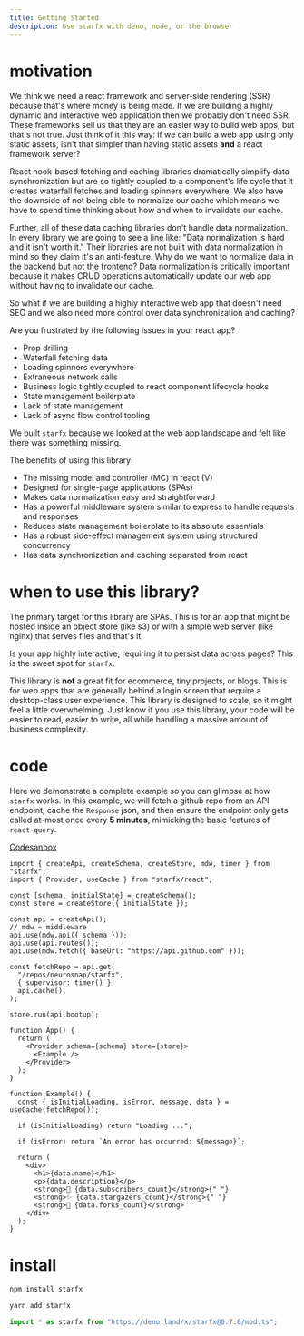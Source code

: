 ```yaml
---
title: Getting Started
description: Use starfx with deno, node, or the browser
---
```


# motivation

We think we need a react framework and server-side rendering (SSR) because
that's where money is being made. If we are building a highly dynamic and
interactive web application then we probably don't need SSR. These frameworks
sell us that they are an easier way to build web apps, but that's not true. Just
think of it this way: if we can build a web app using only static assets, isn't
that simpler than having static assets **and** a react framework server?

React hook-based fetching and caching libraries dramatically simplify data
synchronization but are so tightly coupled to a component's life cycle that it
creates waterfall fetches and loading spinners everywhere. We also have the
downside of not being able to normalize our cache which means we have to spend
time thinking about how and when to invalidate our cache.

Further, all of these data caching libraries don't handle data normalization. In
every library we are going to see a line like: "Data normalization is hard and
it isn't worth it." Their libraries are not built with data normalization in
mind so they claim it's an anti-feature. Why do we want to normalize data in the
backend but not the frontend? Data normalization is critically important because
it makes CRUD operations automatically update our web app without having to
invalidate our cache.

So what if we are building a highly interactive web app that doesn't need SEO
and we also need more control over data synchronization and caching?

Are you frustrated by the following issues in your react app?

- Prop drilling
- Waterfall fetching data
- Loading spinners everywhere
- Extraneous network calls
- Business logic tightly coupled to react component lifecycle hooks
- State management boilerplate
- Lack of state management
- Lack of async flow control tooling

We built `starfx` because we looked at the web app landscape and felt like there
was something missing.

The benefits of using this library:

- The missing model and controller (MC) in react (V)
- Designed for single-page applications (SPAs)
- Makes data normalization easy and straightforward
- Has a powerful middleware system similar to express to handle requests and
  responses
- Reduces state management boilerplate to its absolute essentials
- Has a robust side-effect management system using structured concurrency
- Has data synchronization and caching separated from react

# when to use this library?

The primary target for this library are SPAs. This is for an app that might be
hosted inside an object store (like s3) or with a simple web server (like nginx)
that serves files and that's it.

Is your app highly interactive, requiring it to persist data across pages? This
is the sweet spot for `starfx`.

This library is **not** a great fit for ecommerce, tiny projects, or blogs. This
is for web apps that are generally behind a login screen that require a
desktop-class user experience. This library is designed to scale, so it might
feel a little overwhelming. Just know if you use this library, your code will be
easier to read, easier to write, all while handling a massive amount of business
complexity.

# code

Here we demonstrate a complete example so you can glimpse at how `starfx` works.
In this example, we will fetch a github repo from an API endpoint, cache the
`Response` json, and then ensure the endpoint only gets called at-most once
every **5 minutes**, mimicking the basic features of `react-query`.

[Codesanbox](https://codesandbox.io/p/sandbox/starfx-simplest-dgqc9v?file=%2Fsrc%2Findex.tsx)

```tsx
import { createApi, createSchema, createStore, mdw, timer } from "starfx";
import { Provider, useCache } from "starfx/react";

const [schema, initialState] = createSchema();
const store = createStore({ initialState });

const api = createApi();
// mdw = middleware
api.use(mdw.api({ schema }));
api.use(api.routes());
api.use(mdw.fetch({ baseUrl: "https://api.github.com" }));

const fetchRepo = api.get(
  "/repos/neurosnap/starfx",
  { supervisor: timer() },
  api.cache(),
);

store.run(api.bootup);

function App() {
  return (
    <Provider schema={schema} store={store}>
      <Example />
    </Provider>
  );
}

function Example() {
  const { isInitialLoading, isError, message, data } = useCache(fetchRepo());

  if (isInitialLoading) return "Loading ...";

  if (isError) return `An error has occurred: ${message}`;

  return (
    <div>
      <h1>{data.name}</h1>
      <p>{data.description}</p>
      <strong>👀 {data.subscribers_count}</strong>{" "}
      <strong>✨ {data.stargazers_count}</strong>{" "}
      <strong>🍴 {data.forks_count}</strong>
    </div>
  );
}
```

# install

```bash
npm install starfx
```

```bash
yarn add starfx
```

```ts
import * as starfx from "https://deno.land/x/starfx@0.7.0/mod.ts";
```
